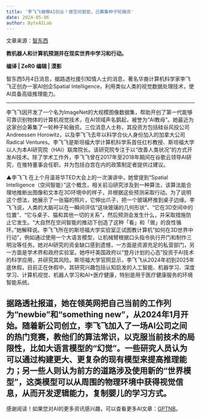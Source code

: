 ```yaml
---
title: '李飞飞被曝AI创业！做空间智能，已筹集种子轮融资'
date: 2024-05-06
author: ByteAILab
---
```


文章来源：[智东西](https://www.aixinzhijie.com/article/6845664)

**教机器人和计算机预测并在现实世界中学习和行动。**

**编译 | ZeR0**
**编辑 | 漠影**

智东西5月4日消息，据路透社援引知情人士的消息，著名华裔计算机科学家李飞飞正创办一家AI创企Spatial Intelligence，利用类似人类的视觉数据处理技术，使AI具备高级推理能力。

---
李飞飞因开发了一个名为ImageNet的大规模图像数据集，帮助开创了第一代能够可靠识别物体的计算机视觉技术，在AI领域声名鹊起，被誉为“AI教母”。她最近为这家创企筹集了一轮种子轮融资。三位消息人士称，其投资方包括硅谷风投公司Andreessen Horowitz，以及李飞飞去年以科学合伙人身份加入的加拿大公司Radical Ventures。李飞飞是斯坦福大学计算机科学系首任红杉教授、斯坦福大学以人为本AI研究院（HAI）联席院长。该研究院专注于以“改善人类状况”的方式开发AI技术。除了学术工作外，李飞飞曾在2017年至2018年期间在谷歌云领导AI研究，在推特董事会任职，并为包括白宫在内的政策制定者提供过建议。

▲李飞飞
在上个月温哥华TED大会上的一次演讲中，她曾提到“Spatial Intelligence（空间智能）”这个概念，相关前沿研究涉及到一种算法，该算法能合理地推断出图像和文本在3D环境中的样子，并根据这些预测采取行动。为了说明这个想法，她展示了一张猫的照片，它伸出爪子，把一个玻璃杯推到桌子边缘。李飞飞说，人类的大脑可以在一瞬间评估“这块玻璃的几何形状”、“它在3D空间中的位置”、“它与桌子、猫和其他一切的关系”，然后预测会发生什么，并采取措施防止它发生。“大自然在空间智能的推动下创造了这种「看」和「做」的良性循环。”她解释说。李飞飞所在的斯坦福大学实验室正试图教计算机“如何在3D世界中行动”，例如通过使用一个大语言模型，让机械臂根据口头指令执行开门和制作三明治等任务。她对AI研究的资金缺口感到遗憾，一方面是资源充足的私营部门，另一方面是学术界和政府实验室。她呼吁美国政府以“登月计划的心态”投资于AI技术的科学应用，并研究其风险。斯坦福大学官网显示，李飞飞从2024年初到2025年底休假，目前正在休假中，其研究兴趣包括认知启发的人工智能、机器学习、深度学习、计算机视觉、机器人学习和AI+医疗健康，特别是用于医疗健康服务的环境智能系统。

据路透社报道，她在领英网把自己当前的工作列为“newbie”和“something new”，从2024年1月开始。随着新公司创立，李飞飞加入了一场AI公司之间的热门竞赛，教他们的算法常识，以克服当前技术的局限性，比如大语言模型的“幻觉”。一些研究人员认为可以通过构建更大、更复杂的现有模型来提高推理能力；另一些人则认为前方的道路涉及使用新的“世界模型”，这类模型可以从周围的物理环境中获得视觉信息，从而开发逻辑能力，复制婴儿的学习方式。
---
感谢阅读！如果您对AI的更多资讯感兴趣，可以查看更多AI文章：[GPTNB](https://gptnb.com)。